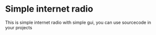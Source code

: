# Simple internet radio
This is simple internet radio with simple gui, you can use sourcecode in your projects

